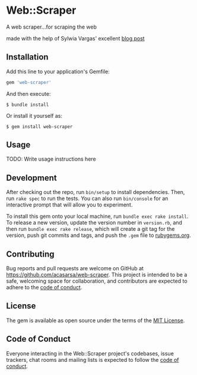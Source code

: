 # Web::Scraper

A web scraper...for scraping the web
<!-- Welcome to your new gem! In this directory, you'll find the files you need to be able to package up your Ruby library into a gem. Put your Ruby code in the file `lib/web/scraper`. To experiment with that code, run `bin/console` for an interactive prompt.

TODO: Delete this and the text above, and describe your gem -->
made with the help of Sylwia Vargas' excellent [blog post](https://www.scrapingbee.com/blog/web-scraping-ruby/)

## Installation

Add this line to your application's Gemfile:

```ruby
gem 'web-scraper'
```

And then execute:

    $ bundle install

Or install it yourself as:

    $ gem install web-scraper

## Usage

TODO: Write usage instructions here

## Development

After checking out the repo, run `bin/setup` to install dependencies. Then, run `rake spec` to run the tests. You can also run `bin/console` for an interactive prompt that will allow you to experiment.

To install this gem onto your local machine, run `bundle exec rake install`. To release a new version, update the version number in `version.rb`, and then run `bundle exec rake release`, which will create a git tag for the version, push git commits and tags, and push the `.gem` file to [rubygems.org](https://rubygems.org).

## Contributing

Bug reports and pull requests are welcome on GitHub at https://github.com/acasarsa/web-scraper. This project is intended to be a safe, welcoming space for collaboration, and contributors are expected to adhere to the [code of conduct](https://github.com/acasarsa/web-scraper/blob/master/CODE_OF_CONDUCT.md).


## License

The gem is available as open source under the terms of the [MIT License](https://opensource.org/licenses/MIT).

## Code of Conduct

Everyone interacting in the Web::Scraper project's codebases, issue trackers, chat rooms and mailing lists is expected to follow the [code of conduct](https://github.com/acasarsa/web-scraper/blob/master/CODE_OF_CONDUCT.md).
